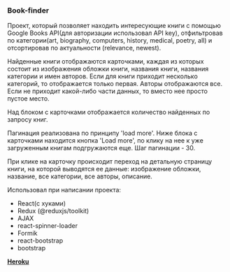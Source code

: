 ### Book-finder 
Проект, который позволяет находить интересующие книги с помощью Google Books API(для авторизации использовал API key), отфильтровав по категории(art, biography, computers, history, medical, poetry, all) и отсортировав по актуальности (relevance, newest).

Найденные книги отображаются карточками, каждая из которых состоит из изображения обложки книги, названия книги, названия категории и имен авторов.  Если для книги приходит несколько категорий, то отображается только первая. Авторы отображаются все. Если не приходит какой-либо части данных, то вместо нее просто пустое место.

Над блоком с карточками отображается количество найденных по запросу книг.

Пагинация реализована по принципу 'load more'. Ниже блока с карточками находится кнопка 'Load more', по клику на нее к уже загруженным книгам подгружаются еще. Шаг пагинации - 30.

При клике на карточку происходит переход на детальную страницу книги, на которой выводятся ее данные: изображение обложки, название, все категории, все авторы, описание.

Использовал при написании проекта: 
 - React(с хуками)
 - Redux (@reduxjs/toolkit)
 - AJAX
 - react-spinner-loader
 - Formik
 - react-bootstrap
 - bootstrap 
 
[**Heroku**](https://stunning-dry-tortugas-62203.herokuapp.com/)

